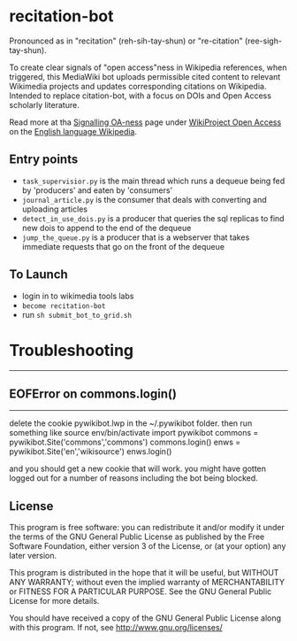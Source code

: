 recitation-bot
==============

Pronounced as in "recitation" (reh-sih-tay-shun) or "re-citation" (ree-sigh-tay-shun).

To create clear signals of "open access"ness in Wikipedia references, when triggered, this MediaWiki
bot uploads permissible cited content to relevant Wikimedia projects and updates corresponding
citations on Wikipedia. Intended to replace citation-bot, with a focus on DOIs and Open Access
scholarly literature.

Read more at tha [Signalling
OA-ness](https://en.wikipedia.org/wiki/Wikipedia:WikiProject_Open_Access/Signalling_OA-ness) page
under [WikiProject Open Access](https://en.wikipedia.org/wiki/Wikipedia:WikiProject_Open_Access) on
the [English language Wikipedia](https://en.wikipedia.org/).


Entry points
------------

+ `task_supervisior.py` is the main thread which runs a dequeue being fed by 'producers' and eaten by 'consumers'
+ `journal_article.py` is the consumer that deals with converting and uploading articles
+ `detect_in_use_dois.py` is a producer that queries the sql replicas to find new dois to append to the end of the dequeue
+ `jump_the_queue.py` is a producer that is a webserver that takes immediate requests that go on the front of the dequeue

To Launch
---------
+ login in to wikimedia tools labs
+ `become recitation-bot`
+ run `sh submit_bot_to_grid.sh`

# Troubleshooting
---------------
## EOFError on commons.login()
--------
delete the cookie pywikibot.lwp in the ~/.pywikibot folder. then run something like
source env/bin/activate
import pywikibot
commons = pywikibot.Site('commons','commons')
commons.login()
enws = pywikibot.Site('en','wikisource')
enws.login()

and you should get a new cookie that will work.
you might have gotten logged out for a number of reasons including the bot being blocked.

License
-------

This program is free software: you can redistribute it and/or modify
it under the terms of the GNU General Public License as published by
the Free Software Foundation, either version 3 of the License, or
(at your option) any later version.

This program is distributed in the hope that it will be useful,
but WITHOUT ANY WARRANTY; without even the implied warranty of
MERCHANTABILITY or FITNESS FOR A PARTICULAR PURPOSE.  See the
GNU General Public License for more details.

You should have received a copy of the GNU General Public License
along with this program.  If not, see <http://www.gnu.org/licenses/>
